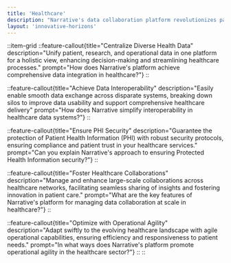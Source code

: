 ```yaml
---
title: 'Healthcare'
description: "Narrative's data collaboration platform revolutionizes patient care and operational excellence with its scalable and secure healthcare data solutions."
layout: 'innovative-horizons'
---
```


::item-grid
::feature-callout{title="Centralize Diverse Health Data" description="Unify patient, research, and operational data in one platform for a holistic view, enhancing decision-making and streamlining healthcare processes." prompt="How does Narrative's platform achieve comprehensive data integration in healthcare?"}
::

::feature-callout{title="Achieve Data Interoperability" description="Easily enable smooth data exchange across disparate systems, breaking down silos to improve data usability and support comprehensive healthcare delivery" prompt="How does Narrative simplify interoperability in healthcare data systems?"}
::

::feature-callout{title="Ensure PHI Security" description="Guarantee the protection of Patient Health Information (PHI) with robust security protocols, ensuring compliance and patient trust in your healthcare services." prompt="Can you explain Narrative's approach to ensuring Protected Health Information security?"}
::

::feature-callout{title="Foster Healthcare Collaborations" description="Manage and enhance large-scale collaborations across healthcare networks, facilitating seamless sharing of insights and fostering innovation in patient care." prompt="What are the key features of Narrative's platform for managing data collaboration at scale in healthcare?"}
::

::feature-callout{title="Optimize with Operational Agility" description="Adapt swiftly to the evolving healthcare landscape with agile operational capabilities, ensuring efficiency and responsiveness to patient needs." prompt="In what ways does Narrative's platform promote operational agility in the healthcare sector?"}
::
::
